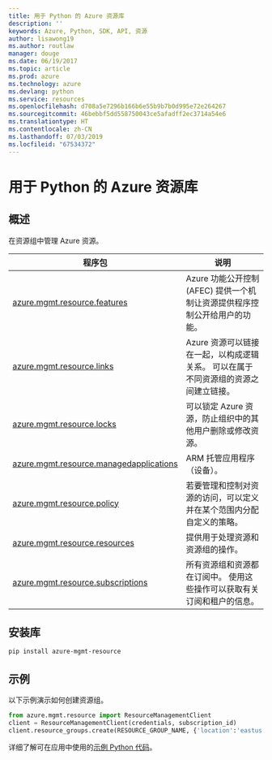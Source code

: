 ```yaml
---
title: 用于 Python 的 Azure 资源库
description: ''
keywords: Azure, Python, SDK, API, 资源
author: lisawong19
ms.author: routlaw
manager: douge
ms.date: 06/19/2017
ms.topic: article
ms.prod: azure
ms.technology: azure
ms.devlang: python
ms.service: resources
ms.openlocfilehash: d708a5e7296b166b6e55b9b7b0d995e72e264267
ms.sourcegitcommit: 46bebbf5dd558750043ce5afadff2ec3714a54e6
ms.translationtype: HT
ms.contentlocale: zh-CN
ms.lasthandoff: 07/03/2019
ms.locfileid: "67534372"
---
```

# <a name="azure-resources-libraries-for-python"></a>用于 Python 的 Azure 资源库 

## <a name="overview"></a>概述 
在资源组中管理 Azure 资源。

| 程序包  |  说明 |
|---|---|
|[azure.mgmt.resource.features][1]|Azure 功能公开控制 (AFEC) 提供一个机制让资源提供程序控制公开给用户的功能。|
|[azure.mgmt.resource.links][2]|Azure 资源可以链接在一起，以构成逻辑关系。 可以在属于不同资源组的资源之间建立链接。|
|[azure.mgmt.resource.locks][3]|可以锁定 Azure 资源，防止组织中的其他用户删除或修改资源。|
|[azure.mgmt.resource.managedapplications][4]|ARM 托管应用程序（设备）。|
|[azure.mgmt.resource.policy][5]|若要管理和控制对资源的访问，可以定义并在某个范围内分配自定义的策略。|
|[azure.mgmt.resource.resources][6]| 提供用于处理资源和资源组的操作。|
|[azure.mgmt.resource.subscriptions][7]|所有资源组和资源都在订阅中。 使用这些操作可以获取有关订阅和租户的信息。|

[1]: /python/api/azure.mgmt.resource.features
[2]: /python/api/azure.mgmt.resource.links
[3]: /python/api/azure.mgmt.resource.locks
[4]: /python/api/azure.mgmt.resource.managedapplications
[5]: /python/api/azure.mgmt.resource.policy
[6]: /python/api/azure.mgmt.resource.resources
[7]: /python/api/azure.mgmt.resource.subscriptions

## <a name="install-the-libraries"></a>安装库 
```bash
pip install azure-mgmt-resource
```

## <a name="example"></a>示例
以下示例演示如何创建资源组。 

```python
from azure.mgmt.resource import ResourceManagementClient
client = ResourceManagementClient(credentials, subscription_id)
client.resource_groups.create(RESOURCE_GROUP_NAME, {'location':'eastus'})
```

详细了解可在应用中使用的[示例 Python 代码](https://azure.microsoft.com/resources/samples/?platform=python)。 